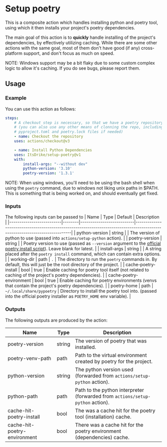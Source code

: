 # Setup poetry

This is a composite action which handles installing python and poetry tool, using which it then installs your project's
poetry dependencies.

The main goal of this action is to **quickly** handle installing of the project's dependencies, by effectively
utilizing caching. While there are some other actions with the same goal, most of them don't have good (if any)
cross-platform support, and don't focus as much on speed.

NOTE: Windows support may be a bit flaky due to some custom complex logic to allow it's caching. If you do see bugs,
please report them.

## Usage

### Example

You can use this action as follows:

```yaml
steps:
    # A checkout step is necessary, so that we have a poetry repository to work with
    # (you can also use any other means of clonning the repo, including manually creating
    # pyproject.toml and poetry.lock files if needed)
    - name: Checkout the repository
    uses: actions/checkout@v3

    - name: Install Python Dependencies
    uses: ItsDrike/setup-poetry@v1
    with:
        install-args: "--without dev"
        python-version: '3.10'
        poetry-version: '1.3.1'
```

NOTE: When using windows, you'll need to be using the bash shell when using the `poetry` command, due to windows not
liking unix paths in $PATH. This is something that is being worked on, and should eventually get fixed.

### Inputs

The following inputs can be passed to
| Name                     | Type   | Default                   | Description                                                                                                                |
|--------------------------|--------|---------------------------|----------------------------------------------------------------------------------------------------------------------------|
| python-version           | string |                           | The version of python to use (passed into `actions/setup-python` action).                                                  |
| poetry-version           | string |                           | Poetry version to use (passed as `--version` argument to the [official poetry install script][1]). Leave blank for latest. |
| install-args             | string |                           | A string placed after the `poetry install` command, which can contain extra options.                                       |
| working-dir              | path   | `.`                       | The directory to run the `poetry` commands in. By default, this will just be the root directory of the project.            |
| cache-poetry-install     | bool   | true                      | Enable caching for poetry tool itself (not related to caching of the project's poetry dependencies).                       |
| cache-poetry-environment | bool   | true                      | Enable caching for poetry environments (venvs that contain the project's poetry dependencies).                             |
| poetry-home              | path   | `~/.local/share/pypoetry` | Directory to install the poetry tool into. (passed into the official poetry installer as `POETRY_HOME` env variable).      |


### Outputs

The following outputs are produced by the action:

| Name                         | Type   | Description                                                                    |
|------------------------------|--------|--------------------------------------------------------------------------------|
| poetry-version               | string | The version of poetry that was installed.                                      |
| poetry-venv-path             | path   | Path to the virtual environment created by poetry for the project.             |
| python-version               | string | The python version used (forwarded from `actions/setup-python` action).        |
| python-path                  | path   | Path to the python interpreter (forwarded from `actions/setup-python` action). |
| cache-hit-poetry-install     | bool   | The was a cache hit for the poetry tool (installation) cache.                  |
| cache-hit-poetry-environment | bool   | There was a cache hit for the poetry environment (dependencies) cache.         |


[1]: https://python-poetry.org/docs/#installing-with-the-official-installer
